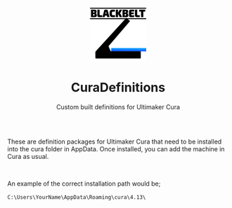 <div align = center>

![Logo]

# CuraDefinitions
Custom built definitions for Ultimaker Cura

</div>

<br>
<br>

These are definition packages for Ultimaker Cura that need to be installed into the cura folder in AppData. Once installed, you can add the machine in Cura as usual.

<br>

An example of the correct installation path would be;

    C:\Users\YourName\AppData\Roaming\cura\4.13\

[Logo]: https://github.com/Ultimaker/Cura/raw/main/resources/images/cura-icon.png